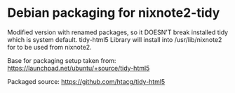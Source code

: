 # Debian packaging for nixnote2-tidy

Modified version with renamed packages, so it DOESN'T break installed tidy which is system default.
tidy-html5 Library will install into /usr/lib/nixnote2 for to be used from nixnote2.

Base for packaging setup taken from: https://launchpad.net/ubuntu/+source/tidy-html5

Packaged source: https://github.com/htacg/tidy-html5
